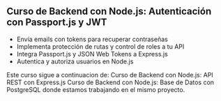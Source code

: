 ## Curso de Backend con Node.js: Autenticación con Passport.js y JWT

- Envía emails con tokens para recuperar contraseñas
- Implementa protección de rutas y control de roles a tu API
- Integra Passport.js y JSON Web Tokens a Express.js
- Autentica y autoriza usuarios en Node.js

Este curso sigue a continuacion de:
 Curso de Backend con Node.js: API REST con Express.js
 Curso de Backend con Node.js: Base de Datos con PostgreSQL
 donde estamos trabajando en el mismo proyecto.
